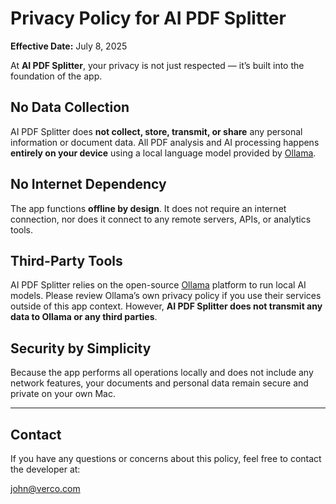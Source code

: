 # Privacy Policy for AI PDF Splitter

**Effective Date:** July 8, 2025

At **AI PDF Splitter**, your privacy is not just respected — it’s built into the foundation of the app.

## No Data Collection

AI PDF Splitter does **not collect, store, transmit, or share** any personal information or document data. All PDF analysis and AI processing happens **entirely on your device** using a local language model provided by [Ollama](https://ollama.com/).

## No Internet Dependency

The app functions **offline by design**. It does not require an internet connection, nor does it connect to any remote servers, APIs, or analytics tools.

## Third-Party Tools

AI PDF Splitter relies on the open-source [Ollama](https://ollama.com/) platform to run local AI models. Please review Ollama’s own privacy policy if you use their services outside of this app context. However, **AI PDF Splitter does not transmit any data to Ollama or any third parties**.

## Security by Simplicity

Because the app performs all operations locally and does not include any network features, your documents and personal data remain secure and private on your own Mac.

---

## Contact

If you have any questions or concerns about this policy, feel free to contact the developer at:

john@verco.com
